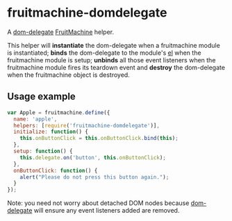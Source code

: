 # fruitmachine-domdelegate

A [dom-delegate](http://github.com/ftlabs/dom-delegate) [FruitMachine](http://github.com/ftlabs/fruitmachine) helper.

This helper will **instantiate** the dom-delegate when a fruitmachine module is instantiated; **binds** the dom-delegate to the module's [el](https://github.com/ftlabs/fruitmachine/blob/master/docs/module-el.md) when the fruitmachine module is setup; **unbinds** all those event listeners when the fruitmachine module fires its teardown event and **destroy** the dom-delegate when the fruitmachine object is destroyed.

## Usage example

```javascript
var Apple = fruitmachine.define({
  name: 'apple',
  helpers: [require('fruitmachine-domdelegate')],
  initialize: function() {
    this.onButtonClick = this.onButtonClick.bind(this);
  },
  setup: function() {
    this.delegate.on('button', this.onButtonClick);
  },
  onButtonClick: function() {
    alert("Please do not press this button again.");
  }
});
```

Note: you need not worry about detached DOM nodes because [dom-delegate](http://github.com/ftlabs/dom-delegate) will ensure any event listeners added are removed.
